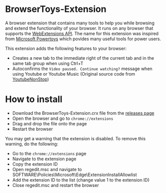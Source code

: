 # BrowserToys-Extension
A browser extension that contains many tools to help you while browsing and extend the functionality of your browser. It runs on any browser that supports the [WebExtensions API](https://developer.mozilla.org/en-US/Add-ons/WebExtensions). The name for this extension was inspired from [Microsoft Powertoys](https://github.com/microsoft/PowerToys) which povides many useful tools for power users.

This extension adds the following features to your browser:
 - Creates a new tab to the immediate right of the current tab and in the same tab group when using Ctrl+T
 - Autoconfirms the `Video paused. Continue watching?` message when using Youtube or Youtube Music (Original source code from [YoutubeNonStop](https://github.com/lawfx/YoutubeNonStop))

# How to install
 - Download the BrowserToys-Extension.crx file from the [releases page](https://github.com/SiddhantAttavar/BrowserToys-Extension/releases)
 - Open the browser and go to `chrome://extensions`
 - Drag and drop the file onto the page
 - Restart the browser

You may get a warning that the extension is disabled. To remove this warning, do the following:
 - Go to the `chrome://extensions` page
 - Navigate to the extension page
 - Copy the extension ID
 - Open regedit.msc and navigate to SOFTWARE\Policies\Microsoft\Edge\ExtensionInstallAllowlist
 - Add the extension ID to the list (change value 1 to the extension ID)
 - Close regedit.msc and restart the browser
